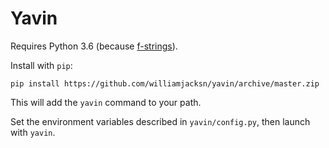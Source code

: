 # Yavin

Requires Python 3.6 (because [f-strings][]).

[f-strings]: https://docs.python.org/3.6/reference/lexical_analysis.html#f-strings

Install with `pip`:

    pip install https://github.com/williamjacksn/yavin/archive/master.zip

This will add the `yavin` command to your path.

Set the environment variables described in `yavin/config.py`, then launch with `yavin`.
